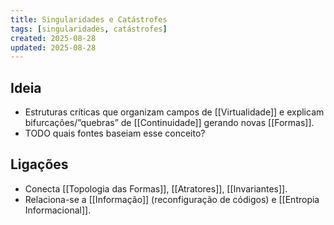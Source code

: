 ```yaml
---
title: Singularidades e Catástrofes
tags: [singularidades, catástrofes]
created: 2025-08-28
updated: 2025-08-28
---
```


## Ideia
- Estruturas críticas que organizam campos de [[Virtualidade]] e explicam bifurcações/”quebras” de [[Continuidade]] gerando novas [[Formas]].
- TODO quais fontes baseiam esse conceito?

## Ligações
- Conecta [[Topologia das Formas]], [[Atratores]], [[Invariantes]].
- Relaciona-se a [[Informação]] (reconfiguração de códigos) e [[Entropia Informacional]].

